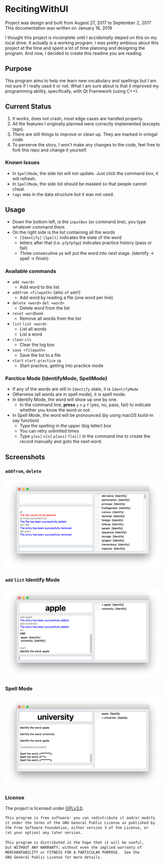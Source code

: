 # RecitingWithUI

Project was design and built from Augest 27, 2017 to September 2, 2017  
This documentation was written on January 16, 2019

I thought this project is incomplete until I accidentally steped on this on
my local drive. It actually is a working program. I was pretty ambious about
this project at the time and spent a lot of time planning and designing
the program. And now, I decided to create this readme you are reading.

## Purpose
This program aims to help me learn new vocabulary and spellings but I am not 
sure if I really used it or not. What I am sure about is that it improved my
programming ability, specifically, with Qt Framework (using C++).

## Current Status
1. It works, does not crash, most edge cases are handled properly.
2. All the features I originally planned were correctly implemented (excepts tags).
3. There are still things to improve or clean up. They are marked in oringal code.
4. To perserve the story, I won't make any changes to the code,
feel free to fork this repo and change it yourself.
### Known Issues
- In `SpellMode`, the side list will not update. Just click the command box, it will refresh.
- In `SpellMode`, the side list should be masked so that people cannot cheat.
- `tags` was in the data structure but it was not used.

## Usage
- Down the bottom left, is the `inputBox` (or command line), you type whatever command there.
- On the right side is the list containing all the words
  - `[Identify]` `[Spell]` indicates the state of the word
  - letters after that (i.e. `pfpfpfpp`) indicates practice history (pass or fail)
  - Three consecutive `p`s will put the word into next stage. (identify -> spell -> finish)
### Available commands
  - `add <word>`
    - Add word to the list
  - `addfrom <filepath>` (also `af` `addf`)
    - Add word by reading a file (one word per line)
  - `delete <word>` `del <word>`
    - Delete word from the list
  - `reset wordbank`
    - Remove all words from the list
  - `list` `list <word>`
    - List all words
    - List a word
  - `clear` `cls`
    - Clear the log box
  - `save <filepath>`
    - Save the list to a file
  - `start` `start-practice` `sp`
    - Start practice, getting into practice mode
### Parctice Mode (IdentifyMode, SpellMode)
  - If any of the words are still in `Identify` state, it is `IdentifyMode`
  - Otherwise (all words are in spell mode), it is spell mode.
  - In Identify Mode, the word will show up one by one.
    - In the command line, **press** `y` `n` `p` `f` (yes, no, pass, fail) to indicate whether you know the word or not.
  - In Spell Mode, the word will be pronounced (by using macOS build-in say function)
    - Type the spelling in the upper (big letter) box
    - You can retry unlimited times
    - Type `y[es]` `n[o]` `p[ass]` `f[ail]` in the command line to create the record manually and goto the next word.


## Screenshots
### `addfrom`, `delete`
![addfrom](https://raw.githubusercontent.com/yifeiyin/RecitingWithUI/master/readme-img/addfrom.png)
### `add` `list` Identify Mode
![identify](https://github.com/yifeiyin/RecitingWithUI/blob/master/readme-img/identify.png)
### Spell Mode
![spell](https://raw.githubusercontent.com/yifeiyin/RecitingWithUI/master/readme-img/spell.png)


### License
The project is licensed under [GPLv3.0](https://www.gnu.org/licenses/gpl.md).
```
This program is free software: you can redistribute it and/or modify
it under the terms of the GNU General Public License as published by
the Free Software Foundation, either version 3 of the License, or
(at your option) any later version.

This program is distributed in the hope that it will be useful,
but WITHOUT ANY WARRANTY; without even the implied warranty of
MERCHANTABILITY or FITNESS FOR A PARTICULAR PURPOSE.  See the
GNU General Public License for more details.
```

